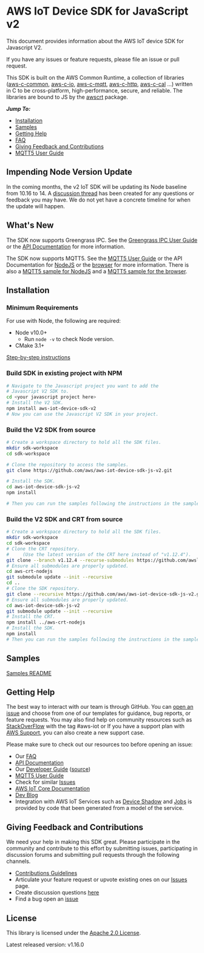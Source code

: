 # AWS IoT Device SDK for JavaScript v2
This document provides information about the AWS IoT device SDK for Javascript V2.

If you have any issues or feature requests, please file an issue or pull request.

This SDK is built on the AWS Common Runtime, a collection of libraries
([aws-c-common](https://github.com/awslabs/aws-c-common),
[aws-c-io](https://github.com/awslabs/aws-c-io),
[aws-c-mqtt](https://github.com/awslabs/aws-c-mqtt),
[aws-c-http](https://github.com/awslabs/aws-c-http),
[aws-c-cal](https://github.com/awslabs/aws-c-cal) ...) written in C to be
cross-platform, high-performance, secure, and reliable. The libraries are bound
to JS by the [awscrt](https://github.com/awslabs/aws-crt-nodejs) package.

*__Jump To:__*
* [Installation](#installation)
* [Samples](samples)
* [Getting Help](#getting-help)
* [FAQ](./documents/FAQ.md)
* [Giving Feedback and Contributions](#giving-feedback-and-contributions)
* [MQTT5 User Guide](https://github.com/awslabs/aws-crt-nodejs/blob/main/MQTT5-UserGuide.md)

## Impending Node Version Update
In the coming months, the v2 IoT SDK will be updating its Node baseline from 10.16 to 14.  A
[discussion thread](https://github.com/awslabs/aws-crt-nodejs/discussions/468)
has been created for any questions or feedback you may have.  We do not yet have a concrete timeline for when the
update will happen.

## What's New

The SDK now supports Greengrass IPC.  See the [Greengrass IPC User Guide](https://github.com/aws/aws-iot-device-sdk-js-v2/blob/main/documents/GreengrassIPC.md)
or the [API Documentation](https://aws.github.io/aws-iot-device-sdk-js-v2/node/modules/greengrasscoreipc.html) for more information.

The SDK now supports MQTT5.  See the [MQTT5 User Guide](https://github.com/awslabs/aws-crt-nodejs/blob/main/MQTT5-UserGuide.md)
or the API Documentation for [NodeJS](https://awslabs.github.io/aws-crt-nodejs/node/modules/mqtt5.html) or
the [browser](https://awslabs.github.io/aws-crt-nodejs/browser/modules/mqtt5.html) for more information. There is also a [MQTT5 sample for NodeJS](https://github.com/aws/aws-iot-device-sdk-js-v2/blob/main/samples/node/pub_sub_mqtt5) and a [MQTT5 sample for the browser](https://github.com/aws/aws-iot-device-sdk-js-v2/blob/main/samples/browser/pub_sub_mqtt5).

## Installation

### Minimum Requirements

For use with Node, the following are required:
* Node v10.0+
  * Run `node -v` to check Node version.
* CMake 3.1+

[Step-by-step instructions](./documents/PREREQUISITES.md)

### Build SDK in existing project with NPM
``` sh
# Navigate to the Javascript project you want to add the
# Javascript V2 SDK to.
cd <your javascript project here>
# Install the V2 SDK.
npm install aws-iot-device-sdk-v2
# Now you can use the Javascript V2 SDK in your project.
```

### Build the V2 SDK from source

``` sh
# Create a workspace directory to hold all the SDK files.
mkdir sdk-workspace
cd sdk-workspace

# Clone the repository to access the samples.
git clone https://github.com/aws/aws-iot-device-sdk-js-v2.git

# Install the SDK.
cd aws-iot-device-sdk-js-v2
npm install

# Then you can run the samples following the instructions in the samples README.
```

### Build the V2 SDK and CRT from source

``` sh
# Create a workspace directory to hold all the SDK files.
mkdir sdk-workspace
cd sdk-workspace
# Clone the CRT repository.
#     (Use the latest version of the CRT here instead of "v1.12.4").
git clone --branch v1.12.4 --recurse-submodules https://github.com/awslabs/aws-crt-nodejs.git
# Ensure all submodules are properly updated.
cd aws-crt-nodejs
git submodule update --init --recursive
cd ..
# Clone the SDK repository.
git clone --recursive https://github.com/aws/aws-iot-device-sdk-js-v2.git
# Ensure all submodules are properly updated.
cd aws-iot-device-sdk-js-v2
git submodule update --init --recursive
# Install the CRT.
npm install ../aws-crt-nodejs
# Install the SDK.
npm install
# Then you can run the samples following the instructions in the samples README.
```

## Samples

[Samples README](samples/README.md)

## Getting Help

The best way to interact with our team is through GitHub. You can [open an issue](https://github.com/aws/aws-iot-device-sdk-js-v2/issues) and choose from one of our templates for guidance, bug reports, or feature requests. You may also find help on community resources such as [StackOverFlow](https://stackoverflow.com/questions/tagged/aws-iot) with the tag #aws-iot or If you have a support plan with [AWS Support](https://aws.amazon.com/premiumsupport/), you can also create a new support case.

Please make sure to check out our resources too before opening an issue:

* Our [FAQ](./documents/FAQ.md)
* [API Documentation](https://aws.github.io/aws-iot-device-sdk-js-v2/)
* Our [Developer Guide](https://docs.aws.amazon.com/iot/latest/developerguide/what-is-aws-iot.html) ([source](https://github.com/awsdocs/aws-iot-docs))
* [MQTT5 User Guide](https://github.com/awslabs/aws-crt-nodejs/blob/main/MQTT5-UserGuide.md)
* Check for similar [Issues](https://github.com/aws/aws-iot-device-sdk-js-v2/issues)
* [AWS IoT Core Documentation](https://docs.aws.amazon.com/iot/)
* [Dev Blog](https://aws.amazon.com/blogs/?awsf.blog-master-iot=category-internet-of-things%23amazon-freertos%7Ccategory-internet-of-things%23aws-greengrass%7Ccategory-internet-of-things%23aws-iot-analytics%7Ccategory-internet-of-things%23aws-iot-button%7Ccategory-internet-of-things%23aws-iot-device-defender%7Ccategory-internet-of-things%23aws-iot-device-management%7Ccategory-internet-of-things%23aws-iot-platform)
* Integration with AWS IoT Services such as
[Device Shadow](https://docs.aws.amazon.com/iot/latest/developerguide/iot-device-shadows.html)
and [Jobs](https://docs.aws.amazon.com/iot/latest/developerguide/iot-jobs.html)
is provided by code that been generated from a model of the service.

## Giving Feedback and Contributions

We need your help in making this SDK great. Please participate in the community and contribute to this effort by submitting issues, participating in discussion forums and submitting pull requests through the following channels.

* [Contributions Guidelines](./documents/CONTRIBUTING.md)
* Articulate your feature request or upvote existing ones on our [Issues](https://github.com/aws/aws-iot-device-sdk-js-v2/issues?q=is%3Aissue+is%3Aopen+label%3Afeature-request) page.
* Create discussion questions [here](https://github.com/aws/aws-iot-device-sdk-js-v2/discussions)
* Find a bug open an [issue](https://github.com/aws/aws-iot-device-sdk-js-v2/issues)

## License

This library is licensed under the [Apache 2.0 License](./documents/LICENSE).

Latest released version: v1.16.0
